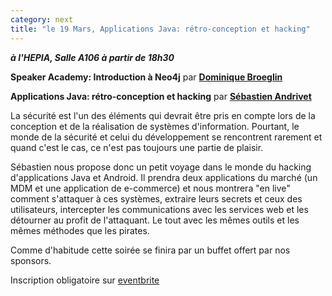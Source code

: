 ```yaml
---
category: next
title: "le 19 Mars, Applications Java: rétro-conception et hacking"
---
```

***à l'HEPIA, Salle A106 à partir de 18h30***

**Speaker Academy: Introduction à Neo4j** par **[Dominique Broeglin](/jug/speakers.html?key=dominiquebroeglin)** 

**Applications Java: rétro-conception et hacking** par **[Sébastien Andrivet](/jug/speakers.html?key=sebastienandrivet)**

La sécurité est l'un des éléments qui devrait être pris en compte lors de la conception et de la réalisation de systèmes d'information.
Pourtant, le monde de la sécurité et celui du développement se rencontrent rarement et quand c'est le cas, ce n'est pas toujours une partie de plaisir.

Sébastien nous propose donc un petit voyage dans le monde du hacking d'applications Java et Android.
Il prendra deux applications du marché (un MDM et une application de e-commerce) et nous montrera "en live" comment s'attaquer à ces systèmes,
extraire leurs secrets et ceux des utilisateurs, intercepter les communications avec les services web et les détourner au profit de l'attaquant.
Le tout avec les mêmes outils et les mêmes méthodes que les pirates.


Comme d'habitude cette soirée se finira par un buffet offert par nos sponsors.

Inscription obligatoire sur [eventbrite](http://www.eventbrite.com/event/5735378672) 
